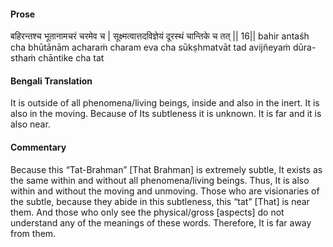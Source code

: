 #### Prose 

बहिरन्तश्च भूतानामचरं चरमेव च |
सूक्ष्मत्वात्तदविज्ञेयं दूरस्थं चान्तिके च तत् || 16||
bahir antaśh cha bhūtānām acharaṁ charam eva cha
sūkṣhmatvāt tad avijñeyaṁ dūra-sthaṁ chāntike cha tat

 #### Bengali Translation 

It is outside of all phenomena/living beings, inside and also in the inert. It is also in the moving. Because of Its subtleness it is unknown. It is far and it is also near.

 #### Commentary 

Because this “Tat-Brahman” [That Brahman] is extremely subtle, It exists as the same within and without all phenomena/living beings. Thus, It is also within and without the moving and unmoving. Those who are visionaries of the subtle, because they abide in this subtleness, this “tat” [That] is near them. And those who only see the physical/gross [aspects] do not understand any of the meanings of these words. Therefore, It is far away from them.